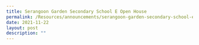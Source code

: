```yaml
---
title: Serangoon Garden Secondary School E Open House
permalink: /Resources/announcements/serangoon-garden-secondary-school-e-open-house/
date: 2021-11-22
layout: post
description: ""
---
```

